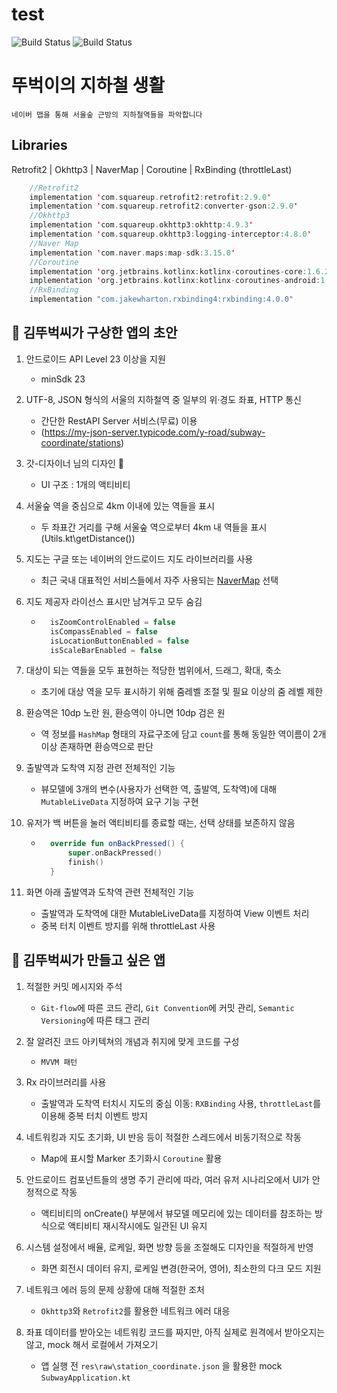 # test

![Build Status](https://img.shields.io/badge/version-v0.3.0-orange) ![Build Status](https://img.shields.io/badge/I_love-socar-blue)

# 뚜벅이의 지하철 생활
```
네이버 맵을 통해 서울숲 근방의 지하철역들을 파악합니다
```
## Libraries
Retrofit2 | Okhttp3 | NaverMap | Coroutine | RxBinding (throttleLast)
```kotlin
    //Retrofit2
    implementation 'com.squareup.retrofit2:retrofit:2.9.0'
    implementation 'com.squareup.retrofit2:converter-gson:2.9.0'
    //Okhttp3
    implementation 'com.squareup.okhttp3:okhttp:4.9.3'
    implementation 'com.squareup.okhttp3:logging-interceptor:4.8.0'
    //Naver Map
    implementation 'com.naver.maps:map-sdk:3.15.0'
    //Coroutine
    implementation 'org.jetbrains.kotlinx:kotlinx-coroutines-core:1.6.2'
    implementation 'org.jetbrains.kotlinx:kotlinx-coroutines-android:1.6.2'
    //RxBinding
    implementation "com.jakewharton.rxbinding4:rxbinding:4.0.0"
```

## 🧐 김뚜벅씨가 구상한 앱의 초안 

1. 안드로이드 API Level 23 이상을 지원
    - minSdk 23

2. UTF-8, JSON 형식의 서울의 지하철역 중 일부의 위·경도 좌표, HTTP 통신
    - 간단한 RestAPI Server 서비스(무료) 이용
    - (https://my-json-server.typicode.com/y-road/subway-coordinate/stations)

3. 갓-디자이너 님의 디자인 👏
    - UI 구조 : 1개의 액티비티

4. 서울숲 역을 중심으로 4km 이내에 있는 역들을 표시
    - 두 좌표간 거리를 구해 서울숲 역으로부터 4km 내 역들을 표시 (Utils.kt\getDistance())

5. 지도는 구글 또는 네이버의 안드로이드 지도 라이브러리를 사용
    - 최근 국내 대표적인 서비스들에서 자주 사용되는 [NaverMap](https://www.ncloud.com/product/applicationService/maps) 선택

6. 지도 제공자 라이선스 표시만 남겨두고 모두 숨김
    - ```kotlin
        isZoomControlEnabled = false
        isCompassEnabled = false
        isLocationButtonEnabled = false
        isScaleBarEnabled = false
      ```

7. 대상이 되는 역들을 모두 표현하는 적당한 범위에서, 드래그, 확대, 축소
    - 초기에 대상 역을 모두 표시하기 위해 줌레벨 조절 및 필요 이상의 줌 레벨 제한
    
8. 환승역은 10dp 노란 원, 환승역이 아니면 10dp 검은 원
    - 역 정보를 ```HashMap``` 형태의 자료구조에 담고 ```count```를 통해 동일한 역이름이 2개 이상 존재하면 환승역으로 판단
    
9. 출발역과 도착역 지정 관련 전체적인 기능
    - 뷰모델에 3개의 변수(사용자가 선택한 역, 출발역, 도착역)에 대해 ```MutableLiveData``` 지정하여 요구 기능 구현

10. 유저가 백 버튼을 눌러 액티비티를 종료할 때는, 선택 상태를 보존하지 않음
    - ```kotlin
        override fun onBackPressed() {
            super.onBackPressed()
            finish()
        }
      ```

11. 화면 아래 출발역과 도착역 관련 전체적인 기능
    - 출발역과 도착역에 대한 MutableLiveData를 지정하여 View 이벤트 처리
    - 중복 터치 이벤트 방지를 위해 throttleLast 사용
      

## 🏹 김뚜벅씨가 만들고 싶은 앱

1. 적절한 커밋 메시지와 주석
    - ```Git-flow```에 따른 코드 관리, ```Git Convention```에 커밋 관리, ```Semantic Versioning```에 따른 태그 관리

2. 잘 알려진 코드 아키텍쳐의 개념과 취지에 맞게 코드를 구성
    - ```MVVM 패턴```

3. Rx 라이브러리를 사용
    - 출발역과 도착역 터치시 지도의 중심 이동: ```RXBinding``` 사용, ```throttleLast```를 이용해 중복 터치 이벤트 방지

4. 네트워킹과 지도 초기화, UI 반응 등이 적절한 스레드에서 비동기적으로 작동
    - Map에 표시할 Marker 초기화시 ```Coroutine``` 활용

5. 안드로이드 컴포넌트들의 생명 주기 관리에 따라, 여러 유저 시나리오에서 UI가 안정적으로 작동
    - 액티비티의 onCreate() 부분에서 뷰모델 메모리에 있는 데이터를 참조하는 방식으로 액티비티 재시작시에도 일관된 UI 유지

6. 시스템 설정에서 배율, 로케일, 화면 방향 등을 조절해도 디자인을 적절하게 반영
    - 화면 회전시 데이터 유지, 로케일 변경(한국어, 영어), 최소한의 다크 모드 지원

7. 네트워크 에러 등의 문제 상황에 대해 적절한 조처
    - ```Okhttp3```와 ```Retrofit2```를 활용한 네트워크 에러 대응

8. 좌표 데이터를 받아오는 네트워킹 코드를 짜지만, 아직 실제로 원격에서 받아오지는 않고, mock 해서 로컬에서 가져오기
    - 앱 실행 전 ```res\raw\station_coordinate.json``` 을 활용한 mock ```SubwayApplication.kt```
